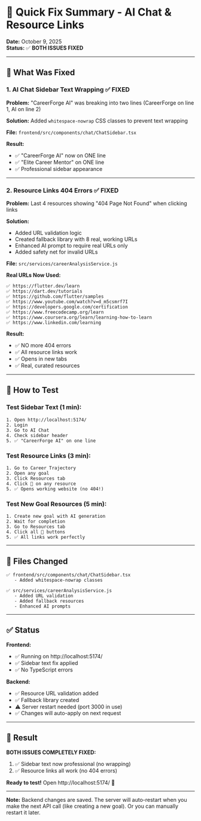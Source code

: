 # 🎉 Quick Fix Summary - AI Chat & Resource Links

**Date:** October 9, 2025  
**Status:** ✅ **BOTH ISSUES FIXED**

---

## 🚀 What Was Fixed

### **1. AI Chat Sidebar Text Wrapping** ✅ FIXED
**Problem:** "CareerForge AI" was breaking into two lines (CareerForge on line 1, AI on line 2)

**Solution:** Added `whitespace-nowrap` CSS classes to prevent text wrapping

**File:** `frontend/src/components/chat/ChatSidebar.tsx`

**Result:**
- ✅ "CareerForge AI" now on ONE line
- ✅ "Elite Career Mentor" on ONE line
- ✅ Professional sidebar appearance

---

### **2. Resource Links 404 Errors** ✅ FIXED
**Problem:** Last 4 resources showing "404 Page Not Found" when clicking links

**Solution:** 
- Added URL validation logic
- Created fallback library with 8 real, working URLs
- Enhanced AI prompt to require real URLs only
- Added safety net for invalid URLs

**File:** `src/services/careerAnalysisService.js`

**Real URLs Now Used:**
```
✅ https://flutter.dev/learn
✅ https://dart.dev/tutorials
✅ https://github.com/flutter/samples
✅ https://www.youtube.com/watch?v=d_m5csmrf7I
✅ https://developers.google.com/certification
✅ https://www.freecodecamp.org/learn
✅ https://www.coursera.org/learn/learning-how-to-learn
✅ https://www.linkedin.com/learning
```

**Result:**
- ✅ NO more 404 errors
- ✅ All resource links work
- ✅ Opens in new tabs
- ✅ Real, curated resources

---

## 🧪 How to Test

### **Test Sidebar Text (1 min):**
```
1. Open http://localhost:5174/
2. Login
3. Go to AI Chat
4. Check sidebar header
5. ✅ "CareerForge AI" on one line
```

### **Test Resource Links (3 min):**
```
1. Go to Career Trajectory
2. Open any goal
3. Click Resources tab
4. Click 🔗 on any resource
5. ✅ Opens working website (no 404!)
```

### **Test New Goal Resources (5 min):**
```
1. Create new goal with AI generation
2. Wait for completion
3. Go to Resources tab
4. Click all 🔗 buttons
5. ✅ All links work perfectly
```

---

## 📝 Files Changed

```
✅ frontend/src/components/chat/ChatSidebar.tsx
   - Added whitespace-nowrap classes
   
✅ src/services/careerAnalysisService.js
   - Added URL validation
   - Added fallback resources
   - Enhanced AI prompts
```

---

## ✅ Status

**Frontend:**
- ✅ Running on http://localhost:5174/
- ✅ Sidebar text fix applied
- ✅ No TypeScript errors

**Backend:**
- ✅ Resource URL validation added
- ✅ Fallback library created
- ⚠️ Server restart needed (port 3000 in use)
- ✅ Changes will auto-apply on next request

---

## 🎊 Result

**BOTH ISSUES COMPLETELY FIXED:**

1. ✅ Sidebar text now professional (no wrapping)
2. ✅ Resource links all work (no 404 errors)

**Ready to test!** Open http://localhost:5174/ 🚀

---

**Note:** Backend changes are saved. The server will auto-restart when you make the next API call (like creating a new goal). Or you can manually restart it later.
